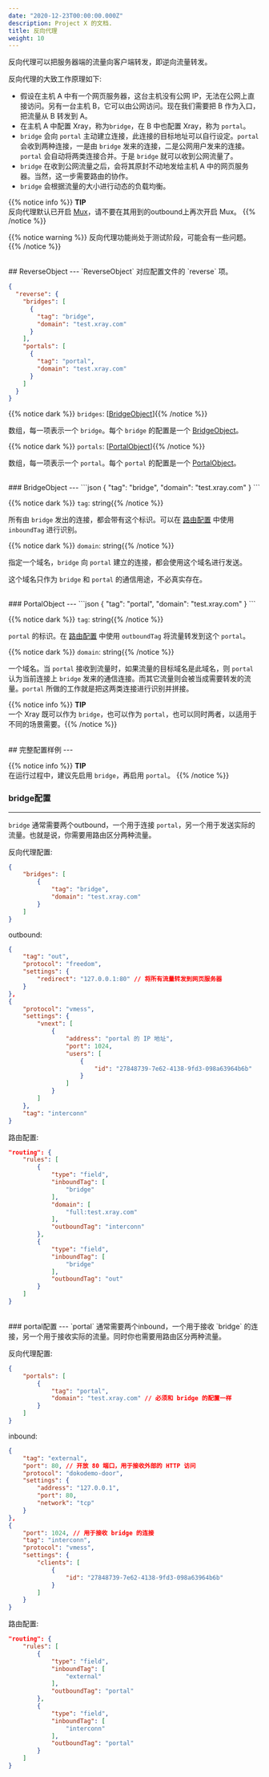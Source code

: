 ```yaml
---
date: "2020-12-23T00:00:00.000Z"
description: Project X 的文档.
title: 反向代理
weight: 10
---
```


反向代理可以把服务器端的流量向客户端转发，即逆向流量转发。

反向代理的大致工作原理如下:

* 假设在主机 A 中有一个网页服务器，这台主机没有公网 IP，无法在公网上直接访问。另有一台主机 B，它可以由公网访问。现在我们需要把 B 作为入口，把流量从 B 转发到 A。
* 在主机 A 中配置 Xray，称为`bridge`，在 B 中也配置 Xray，称为 `portal`。
* `bridge` 会向 `portal` 主动建立连接，此连接的目标地址可以自行设定。`portal` 会收到两种连接，一是由 `bridge` 发来的连接，二是公网用户发来的连接。`portal` 会自动将两类连接合并。于是 `bridge` 就可以收到公网流量了。
* `bridge` 在收到公网流量之后，会将其原封不动地发给主机 A 中的网页服务器。当然，这一步需要路由的协作。
* `bridge` 会根据流量的大小进行动态的负载均衡。

{{% notice info %}}
**TIP**\
反向代理默认已开启 [Mux](mux.md)，请不要在其用到的outbound上再次开启 Mux。
{{% /notice %}}

{{% notice warning %}}
反向代理功能尚处于测试阶段，可能会有一些问题。
{{% /notice %}}

<br />
## ReverseObject
---
`ReverseObject` 对应配置文件的 `reverse` 项。

```json
{
  "reverse": {
    "bridges": [
      {
        "tag": "bridge",
        "domain": "test.xray.com"
      }
    ],
    "portals": [
      {
        "tag": "portal",
        "domain": "test.xray.com"
      }
    ]
  }
}
```

{{% notice dark %}} `bridges`: \[[BridgeObject](#bridgeobject)\]{{% /notice %}}


数组，每一项表示一个 `bridge`。每个 `bridge` 的配置是一个 [BridgeObject](#bridgeobject)。

{{% notice dark %}} `portals`: \[[PortalObject](#portalobject)\]{{% /notice %}}


数组，每一项表示一个 `portal`。每个 `portal` 的配置是一个 [PortalObject](#bridgeobject)。

<br />
### BridgeObject
---
```json
{
    "tag": "bridge",
    "domain": "test.xray.com"
}
```

{{% notice dark %}} `tag`: string{{% /notice %}}


所有由 `bridge` 发出的连接，都会带有这个标识。可以在 [路由配置](../routing) 中使用 `inboundTag` 进行识别。

{{% notice dark %}} `domain`: string{{% /notice %}}


指定一个域名，`bridge` 向 `portal` 建立的连接，都会使用这个域名进行发送。

这个域名只作为 `bridge` 和 `portal` 的通信用途，不必真实存在。

<br />
### PortalObject
---
```json
{
    "tag": "portal",
    "domain": "test.xray.com"
}
```

{{% notice dark %}} `tag`: string{{% /notice %}}


`portal` 的标识。在  [路由配置](../routing) 中使用 `outboundTag` 将流量转发到这个 `portal`。

{{% notice dark %}} `domain`: string{{% /notice %}}


一个域名。当 `portal` 接收到流量时，如果流量的目标域名是此域名，则 `portal` 认为当前连接上 `bridge` 发来的通信连接。而其它流量则会被当成需要转发的流量。`portal` 所做的工作就是把这两类连接进行识别并拼接。

{{% notice info %}}
**TIP**\
一个 Xray 既可以作为 `bridge`，也可以作为 `portal`，也可以同时两者，以适用于不同的场景需要。{{% /notice %}}

<br />
## 完整配置样例
---

{{% notice info %}}
**TIP**\
在运行过程中，建议先启用 `bridge`，再启用 `portal`。
{{% /notice %}}

### bridge配置
---
`bridge` 通常需要两个outbound，一个用于连接 `portal`，另一个用于发送实际的流量。也就是说，你需要用路由区分两种流量。

反向代理配置:

```json
{
    "bridges": [
        {
            "tag": "bridge",
            "domain": "test.xray.com"
        }
    ]
}
```

outbound:

```json
{
    "tag": "out",
    "protocol": "freedom",
    "settings": {
        "redirect": "127.0.0.1:80" // 将所有流量转发到网页服务器
    }
},
{
    "protocol": "vmess",
    "settings": {
        "vnext": [
            {
                "address": "portal 的 IP 地址",
                "port": 1024,
                "users": [
                    {
                        "id": "27848739-7e62-4138-9fd3-098a63964b6b"
                    }
                ]
            }
        ]
    },
    "tag": "interconn"
}
```

路由配置:

```json
"routing": {
    "rules": [
        {
            "type": "field",
            "inboundTag": [
                "bridge"
            ],
            "domain": [
                "full:test.xray.com"
            ],
            "outboundTag": "interconn"
        },
        {
            "type": "field",
            "inboundTag": [
                "bridge"
            ],
            "outboundTag": "out"
        }
    ]
}
```

<br />
### portal配置
---
`portal` 通常需要两个inbound，一个用于接收 `bridge` 的连接，另一个用于接收实际的流量。同时你也需要用路由区分两种流量。

反向代理配置:

```json
{
    "portals": [
        {
            "tag": "portal",
            "domain": "test.xray.com" // 必须和 bridge 的配置一样
        }
    ]
}
```

inbound:

```json
{
    "tag": "external",
    "port": 80, // 开放 80 端口，用于接收外部的 HTTP 访问
    "protocol": "dokodemo-door",
    "settings": {
        "address": "127.0.0.1",
        "port": 80,
        "network": "tcp"
    }
},
{
    "port": 1024, // 用于接收 bridge 的连接
    "tag": "interconn",
    "protocol": "vmess",
    "settings": {
        "clients": [
            {
                "id": "27848739-7e62-4138-9fd3-098a63964b6b"
            }
        ]
    }
}
```

路由配置:

```json
"routing": {
    "rules": [
        {
            "type": "field",
            "inboundTag": [
                "external"
            ],
            "outboundTag": "portal"
        },
        {
            "type": "field",
            "inboundTag": [
                "interconn"
            ],
            "outboundTag": "portal"
        }
    ]
}
```

